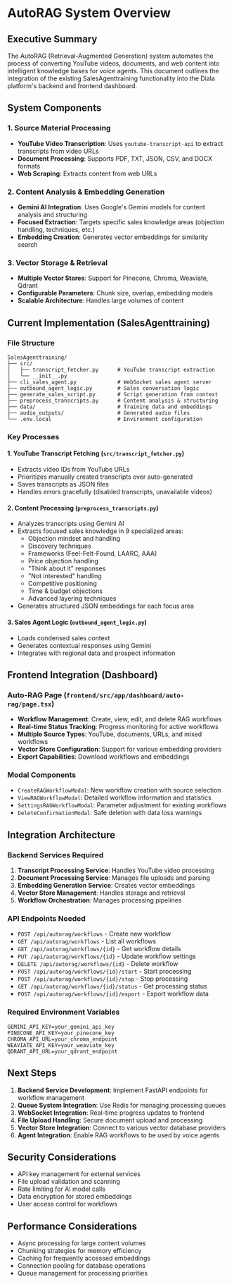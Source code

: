 # AutoRAG System Overview

## Executive Summary

The AutoRAG (Retrieval-Augmented Generation) system automates the process of converting YouTube videos, documents, and web content into intelligent knowledge bases for voice agents. This document outlines the integration of the existing SalesAgenttraining functionality into the Diala platform's backend and frontend dashboard.

## System Components

### 1. Source Material Processing
- **YouTube Video Transcription**: Uses `youtube-transcript-api` to extract transcripts from video URLs
- **Document Processing**: Supports PDF, TXT, JSON, CSV, and DOCX formats
- **Web Scraping**: Extracts content from web URLs

### 2. Content Analysis & Embedding Generation
- **Gemini AI Integration**: Uses Google's Gemini models for content analysis and structuring
- **Focused Extraction**: Targets specific sales knowledge areas (objection handling, techniques, etc.)
- **Embedding Creation**: Generates vector embeddings for similarity search

### 3. Vector Storage & Retrieval
- **Multiple Vector Stores**: Support for Pinecone, Chroma, Weaviate, Qdrant
- **Configurable Parameters**: Chunk size, overlap, embedding models
- **Scalable Architecture**: Handles large volumes of content

## Current Implementation (SalesAgenttraining)

### File Structure
```
SalesAgenttraining/
├── src/
│   ├── transcript_fetcher.py      # YouTube transcript extraction
│   └── __init__.py
├── cli_sales_agent.py             # WebSocket sales agent server
├── outbound_agent_logic.py        # Sales conversation logic
├── generate_sales_script.py       # Script generation from context
├── preprocess_transcripts.py      # Content analysis & structuring
├── data/                          # Training data and embeddings
├── audio_outputs/                 # Generated audio files
└── .env.local                     # Environment configuration
```

### Key Processes

#### 1. YouTube Transcript Fetching (`src/transcript_fetcher.py`)
- Extracts video IDs from YouTube URLs
- Prioritizes manually created transcripts over auto-generated
- Saves transcripts as JSON files
- Handles errors gracefully (disabled transcripts, unavailable videos)

#### 2. Content Processing (`preprocess_transcripts.py`)
- Analyzes transcripts using Gemini AI
- Extracts focused sales knowledge in 9 specialized areas:
  - Objection mindset and handling
  - Discovery techniques
  - Frameworks (Feel-Felt-Found, LAARC, AAA)
  - Price objection handling
  - "Think about it" responses
  - "Not interested" handling
  - Competitive positioning
  - Time & budget objections
  - Advanced layering techniques
- Generates structured JSON embeddings for each focus area

#### 3. Sales Agent Logic (`outbound_agent_logic.py`)
- Loads condensed sales context
- Generates contextual responses using Gemini
- Integrates with regional data and prospect information

## Frontend Integration (Dashboard)

### Auto-RAG Page (`frontend/src/app/dashboard/auto-rag/page.tsx`)
- **Workflow Management**: Create, view, edit, and delete RAG workflows
- **Real-time Status Tracking**: Progress monitoring for active workflows
- **Multiple Source Types**: YouTube, documents, URLs, and mixed workflows
- **Vector Store Configuration**: Support for various embedding providers
- **Export Capabilities**: Download workflows and embeddings

### Modal Components
- `CreateRAGWorkflowModal`: New workflow creation with source selection
- `ViewRAGWorkflowModal`: Detailed workflow information and statistics
- `SettingsRAGWorkflowModal`: Parameter adjustment for existing workflows
- `DeleteConfirmationModal`: Safe deletion with data loss warnings

## Integration Architecture

### Backend Services Required
1. **Transcript Processing Service**: Handles YouTube video processing
2. **Document Processing Service**: Manages file uploads and parsing
3. **Embedding Generation Service**: Creates vector embeddings
4. **Vector Store Management**: Handles storage and retrieval
5. **Workflow Orchestration**: Manages processing pipelines

### API Endpoints Needed
- `POST /api/autorag/workflows` - Create new workflow
- `GET /api/autorag/workflows` - List all workflows
- `GET /api/autorag/workflows/{id}` - Get workflow details
- `PUT /api/autorag/workflows/{id}` - Update workflow settings
- `DELETE /api/autorag/workflows/{id}` - Delete workflow
- `POST /api/autorag/workflows/{id}/start` - Start processing
- `POST /api/autorag/workflows/{id}/stop` - Stop processing
- `GET /api/autorag/workflows/{id}/status` - Get processing status
- `POST /api/autorag/workflows/{id}/export` - Export workflow data

### Required Environment Variables
```
GEMINI_API_KEY=your_gemini_api_key
PINECONE_API_KEY=your_pinecone_key
CHROMA_API_URL=your_chroma_endpoint
WEAVIATE_API_KEY=your_weaviate_key
QDRANT_API_URL=your_qdrant_endpoint
```

## Next Steps

1. **Backend Service Development**: Implement FastAPI endpoints for workflow management
2. **Queue System Integration**: Use Redis for managing processing queues
3. **WebSocket Integration**: Real-time progress updates to frontend
4. **File Upload Handling**: Secure document upload and processing
5. **Vector Store Integration**: Connect to various vector database providers
6. **Agent Integration**: Enable RAG workflows to be used by voice agents

## Security Considerations

- API key management for external services
- File upload validation and scanning
- Rate limiting for AI model calls
- Data encryption for stored embeddings
- User access control for workflows

## Performance Considerations

- Async processing for large content volumes
- Chunking strategies for memory efficiency
- Caching for frequently accessed embeddings
- Connection pooling for database operations
- Queue management for processing priorities